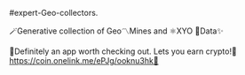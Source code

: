 #expert-Geo-collectors.

🪄Generative collection of Geo〽️Mines and ⚛️XYO 🌈Data✨️

🔮Definitely an app worth checking out. Lets you earn crypto!🎈 https://coin.onelink.me/ePJg/ooknu3hk🧩
